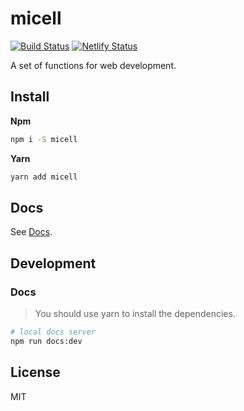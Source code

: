 # micell

[![Build Status](https://travis-ci.org/micell/micell.svg?branch=master)](https://travis-ci.org/micell/micell)
[![Netlify Status](https://api.netlify.com/api/v1/badges/bff6938e-fda6-416f-84fd-bf33fc6a6072/deploy-status)](https://app.netlify.com/sites/pensive-leakey-00e229/deploys)

A set of functions for web development.

## Install

**Npm**

```sh
npm i -S micell
```

**Yarn**

```sh
yarn add micell
```

## Docs

See [Docs](https://micell.org/docs).

## Development

### Docs

> You should use yarn to install the dependencies.

```sh
# local docs server
npm run docs:dev
```

## License

MIT
